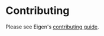 # Contributing
Please see Eigen's [contributing guide](http://eigen.tuxfamily.org/index.php?title=Contributing_to_Eigen).
